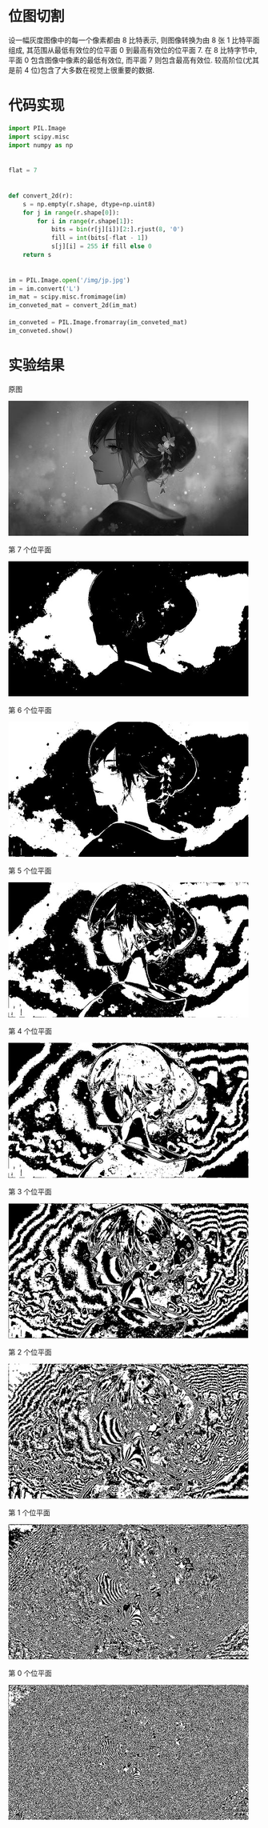 # 位图切割

设一幅灰度图像中的每一个像素都由 8 比特表示, 则图像转换为由 8 张 1 比特平面组成, 其范围从最低有效位的位平面 0 到最高有效位的位平面 7. 在 8 比特字节中, 平面 0 包含图像中像素的最低有效位, 而平面 7 则包含最高有效位. 较高阶位(尤其是前 4 位)包含了大多数在视觉上很重要的数据.

# 代码实现

```py
import PIL.Image
import scipy.misc
import numpy as np


flat = 7


def convert_2d(r):
    s = np.empty(r.shape, dtype=np.uint8)
    for j in range(r.shape[0]):
        for i in range(r.shape[1]):
            bits = bin(r[j][i])[2:].rjust(8, '0')
            fill = int(bits[-flat - 1])
            s[j][i] = 255 if fill else 0
    return s


im = PIL.Image.open('/img/jp.jpg')
im = im.convert('L')
im_mat = scipy.misc.fromimage(im)
im_conveted_mat = convert_2d(im_mat)

im_conveted = PIL.Image.fromarray(im_conveted_mat)
im_conveted.show()
```

# 实验结果
原图

![img](/img/pil/bit/jp.jpg)

第 7 个位平面

![img](/img/pil/bit/jp_bit7.jpg)

第 6 个位平面

![img](/img/pil/bit/jp_bit6.jpg)

第 5 个位平面

![img](/img/pil/bit/jp_bit5.jpg)

第 4 个位平面

![img](/img/pil/bit/jp_bit4.jpg)

第 3 个位平面

![img](/img/pil/bit/jp_bit3.jpg)

第 2 个位平面

![img](/img/pil/bit/jp_bit2.jpg)

第 1 个位平面

![img](/img/pil/bit/jp_bit1.jpg)

第 0 个位平面

![img](/img/pil/bit/jp_bit0.jpg)
